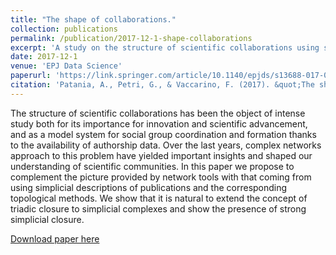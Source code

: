 ```yaml
---
title: "The shape of collaborations."
collection: publications
permalink: /publication/2017-12-1-shape-collaborations
excerpt: 'A study on the structure of scientific collaborations using simplicial descriptions of publications. We extend the concept of triadic closure to simplicial complexes and introduce a new way of dealing with large simplex sizes when computing homology. '
date: 2017-12-1
venue: 'EPJ Data Science'
paperurl: 'https://link.springer.com/article/10.1140/epjds/s13688-017-0114-8'
citation: 'Patania, A., Petri, G., & Vaccarino, F. (2017). &quot;The shape of collaborations.&quot; <i>EPJ Data Science</i>. 6(1), 18.'
---
```

The structure of scientific collaborations has been the object of intense study both for its importance for innovation and scientific advancement, and as a model system for social group coordination and formation thanks to the availability of authorship data. Over the last years, complex networks approach to this problem have yielded important insights and shaped our understanding of scientific communities. In this paper we propose to complement the picture provided by network tools with that coming from using simplicial descriptions of publications and the corresponding topological methods. We show that it is natural to extend the concept of triadic closure to simplicial complexes and show the presence of strong simplicial closure. 

[Download paper here](https://link.springer.com/article/10.1140/epjds/s13688-017-0114-8)
